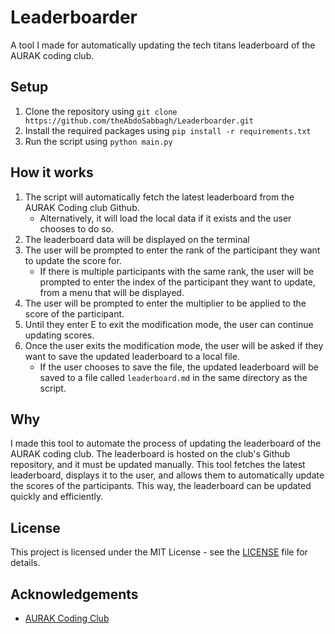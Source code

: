 # Leaderboarder
A tool I made for automatically updating the tech titans leaderboard of the AURAK coding club.

## Setup
1. Clone the repository using `git clone https://github.com/theAbdoSabbagh/Leaderboarder.git`
2. Install the required packages using `pip install -r requirements.txt`
3. Run the script using `python main.py`

## How it works
1. The script will automatically fetch the latest leaderboard from the AURAK Coding club Github.
   - Alternatively, it will load the local data if it exists and the user chooses to do so.
2. The leaderboard data will be displayed on the terminal
3. The user will be prompted to enter the rank of the participant they want to update the score for.
    - If there is multiple participants with the same rank, the user will be prompted to enter the index of the participant they want to update, from a menu that will be displayed.
4. The user will be prompted to enter the multiplier to be applied to the score of the participant.
5. Until they enter E to exit the modification mode, the user can continue updating scores.
6. Once the user exits the modification mode, the user will be asked if they want to save the updated leaderboard to a local file.
    - If the user chooses to save the file, the updated leaderboard will be saved to a file called `leaderboard.md` in the same directory as the script.

## Why
I made this tool to automate the process of updating the leaderboard of the AURAK coding club. The leaderboard is hosted on the club's Github repository, and it must be updated manually. This tool fetches the latest leaderboard, displays it to the user, and allows them to automatically update the scores of the participants. This way, the leaderboard can be updated quickly and efficiently.

## License
This project is licensed under the MIT License - see the [LICENSE](https://github.com/theAbdoSabbagh/Leaderboarder/blob/main/LICENSE) file for details.

## Acknowledgements
- [AURAK Coding Club](https://github.com/AURAK-Coding-Club)
